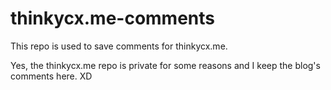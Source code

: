 # thinkycx.me-comments

This repo is used to save comments for thinkycx.me.

Yes, the thinkycx.me repo is private for some reasons and I keep the blog's comments here. XD
